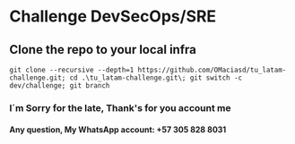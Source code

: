 # Challenge DevSecOps/SRE

## Clone the repo to your local infra

``` git
git clone --recursive --depth=1 https://github.com/OMaciasd/tu_latam-challenge.git; cd .\tu_latam-challenge.git\; git switch -c dev/challenge; git branch
```

### I´m Sorry for the late, Thank's for you account me

#### Any question, My WhatsApp account: +57 305 828 8031
